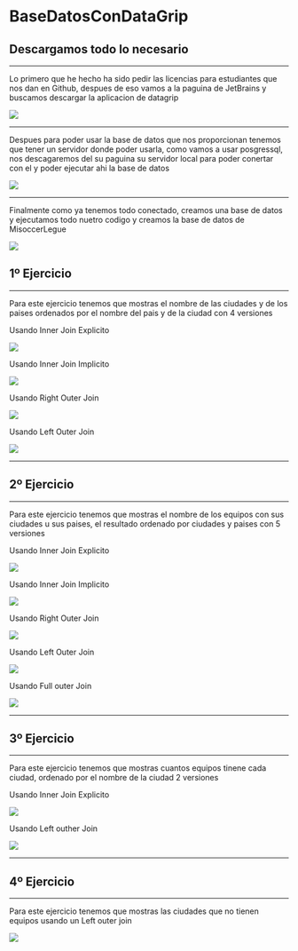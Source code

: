 # BaseDatosConDataGrip

## Descargamos todo lo necesario 
---

Lo primero que he hecho ha sido pedir las licencias para estudiantes que nos dan en Github, despues de eso vamos a la paguina de JetBrains y buscamos descargar la aplicacion de datagrip 

![](Imagenes/datagrip.jpg)

---

Despues para poder usar la base de datos que nos proporcionan tenemos que tener un servidor donde poder usarla, como vamos a usar posgressql, nos descagaremos del su paguina su servidor local para poder conertar con el y poder ejecutar ahi la base de datos 

![](Imagenes/postgressql.jpg)

---

Finalmente como ya tenemos todo conectado, creamos una base de datos y ejecutamos todo nuetro codigo y creamos la base de datos de MisoccerLegue

![](Imagenes/1.jpg)

## 1º Ejercicio 
---

Para este ejercicio tenemos que mostras el nombre de las ciudades y de los paises ordenados por el nombre del pais y de la ciudad con 4 versiones 

Usando Inner Join Explicito 

![](Imagenes/1EI.jpg)

Usando Inner Join Implicito

![](Imagenes/1II.jpg)

Usando Right Outer Join

![](Imagenes/1ROJ.jpg)

Usando Left Outer Join

![](Imagenes/1LOJ.jpg)

---

## 2º Ejercicio 
---

Para este ejercicio tenemos que mostras el nombre de los equipos con sus ciudades u sus paises, el resultado ordenado por ciudades y paises con 5 versiones

Usando Inner Join Explicito 

![](Imagenes/2EI.jpg)

Usando Inner Join Implicito

![](Imagenes/2II.jpg)

Usando Right Outer Join

![](Imagenes/2ROJ.jpg)

Usando Left Outer Join

![](Imagenes/2LOJ.jpg)

Usando Full outer Join

![](Imagenes/2FOJ.jpg)

---

## 3º Ejercicio 
---

Para este ejercicio tenemos que mostras cuantos equipos tinene cada ciudad, ordenado por el  nombre de la ciudad 2 versiones

Usando Inner Join Explicito 

![](Imagenes/3EI.jpg)

Usando Left outher Join

![](Imagenes/3LOJ.jpg)

---

## 4º Ejercicio 
---

Para este ejercicio tenemos que mostras las ciudades que no tienen equipos usando un Left outer join


![](Imagenes/4.jpg)





